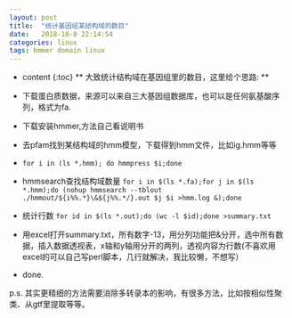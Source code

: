 ```yaml
---
layout: post
title:  "统计基因组某结构域的数目"
date:   2018-10-8 22:14:54
categories: linux
tags: hmmer domain linux
---
```


* content
{:toc}
**  大致统计结构域在基因组里的数目，这里给个思路:  **

*  下载蛋白质数据，来源可以来自三大基因组数据库，也可以是任何氨基酸序列，格式为fa.
*  下载安装hmmer,方法自己看说明书
*  去pfam找到某结构域的hmm模型，下载得到hmm文件，比如ig.hmm等等
*  ```for i in (ls *.hmm); do hmmpress $i;done```
*  hmmsearch查找结构域数量
  ```for i in $(ls *.fa);for j in $(ls *.hmm);do (nohup hmmsearch --tblout ./hmmout/${i%%.*}\&${j%%.*/}.out $j $i >hmm.log &);done```
*  统计行数
```for id in $(ls *.out);do (wc -l $id);done >summary.txt```


*  用excel打开summary.txt，所有数字-13，用分列功能把&分开，选中所有数据，插入数据透视表，x轴和y轴用分开的两列，透视内容为行数(不喜欢用excel的可以自己写perl脚本，几行就解决，我比较懒，不想写）
*  done.


p.s. 其实更精细的方法需要消除多转录本的影响，有很多方法，比如按相似性聚类、从gtf里提取等等。